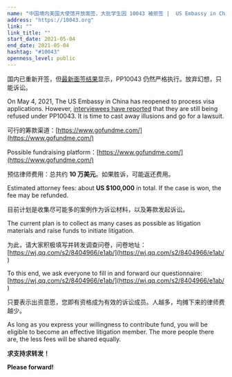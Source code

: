 ```yaml
---
name: "中国境内美国大使馆开放面签，大批学生因 10043 被拒签 |  US Embassy in China Reopened, Students Still Getting Refused Under PP10043"
address: "https://10043.org"
link: ""
link_title: ""
start_date: 2021-05-04
end_date: 2021-05-04
hashtag: "#10043"
openness_level: public
---
```

国内已重新开签，但[最新面签结果](https://docs.qq.com/sheet/DWXhmY1J3T1lCUnpI)显示，PP10043 仍然严格执行。放弃幻想，只能诉讼。

On May 4, 2021, The US Embassy in China has reopened to process visa applications. However, [interviewees have reported](https://docs.qq.com/sheet/DWXhmY1J3T1lCUnpI) that they are still being refused under PP10043. It is time to cast away illusions and go for a lawsuit.

可行的筹款渠道：[https://www.gofundme.com/](https://www.gofundme.com/)

Possible fundraising platform：[https://www.gofundme.com/](https://www.gofundme.com/)

预估律师费用：总共约 **10 万美元**。如果胜诉，可能返还费用。

Estimated attorney fees: about **US $100,000** in total. If the case is won, the fee may be refunded.

目前计划是收集尽可能多的案例作为诉讼材料，以及筹款发起诉讼。

The current plan is to collect as many cases as possible as litigation materials and raise funds to initiate litigation.

为此，请大家积极填写并转发调查问卷，问卷地址：[https://wj.qq.com/s2/8404966/e1ab/](https://wj.qq.com/s2/8404966/e1ab/ )

To this end, we ask everyone to fill in and forward our questionnaire: [https://wj.qq.com/s2/8404966/e1ab/](https://wj.qq.com/s2/8404966/e1ab/ )

只要表示出资意愿，您即有资格成为有效的诉讼成员。人越多，均摊下来的律师费越少。

As long as you express your willingness to contribute fund, you will be eligible to become an effective litigation member. The more people there are, the less fees will be shared equally.

**求支持求转发！**

**Please forward!**